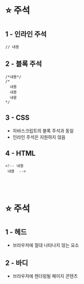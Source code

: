 ⭐ 주석
============

1 - 인라인 주석
--------

    // 내용


2 - 블록 주석
-----

    /*내용*/
    /*
      내용
      내용
      내용
    */

3 - CSS
----

- 자바스크립트의 블록 주석과 동일
- 인라인 주석은 지원하지 않음

4 - HTML
----

    <!-- 내용
     내용  -->
</br>
</br>


⭐ 주석
============

1 - 헤드
-----
- 브라우저에 절대 나타나지 않는 요소

2 - 바디
----
- 브라우저에 렌더링될 페이지 콘텐츠
